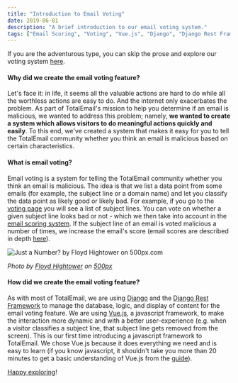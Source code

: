 ```yaml
---
title: "Introduction to Email Voting"
date: 2019-06-01
description: "A brief introduction to our email voting system."
tags: ["Email Scoring", "Voting", "Vue.js", "Django", "Django Rest Framework", "Javascript"]
---
```


If you are the adventurous type, you can skip the prose and explore our voting system [here](https://totalemail.io/vote/).

#### Why did we create the email voting feature?

Let's face it: in life, it seems all the valuable actions are hard to do while all the worthless actions are easy to do. And the internet only exacerbates the problem. As part of TotalEmail's mission to help you determine if an email is malicious, we wanted to address this problem; namely, **we wanted to create a system which allows visitors to do meaningful actions quickly and easily**. To this end, we've created a system that makes it easy for you to tell the TotalEmail community whether you think an email is malicious based on certain characteristics.

#### What is email voting?

Email voting is a system for telling the TotalEmail community whether you think an email is malicious. The idea is that we list a data point from some emails (for example, the subject line or a domain name) and let you classify the data point as likely good or likely bad. For example, if you go to the [voting page](https://totalemail.io/vote/) you will see a list of subject lines. You can vote on whether a given subject line looks bad or not - which we then take into account in the [email scoring system](https://blog.totalemail.io/email-scoring-0/). If the subject line of an email is voted malicious a number of times, we increase the email's score (email scores are described in depth [here](https://blog.totalemail.io/email-scoring-0/)).

<img src='https://drscdn.500px.org/photo/240748705/m%3D900/v2?user_id=23113227&webp=true&sig=7c8f1b3131be83839bfcc83dc6efc116dd0c76ef04a5279496cb4e38a7deee54' alt='Just a Number? by Floyd Hightower on 500px.com'>

*Photo by [Floyd Hightower](https://hightower.space/) on [500px](https://500px.com/photo/240748705/just-a-number-by-floyd-hightower)*

#### How did we create the email voting feature?

As with most of TotalEmail, we are using [Django](https://www.djangoproject.com/) and the [Django Rest Framework](https://www.django-rest-framework.org/) to manage the database, logic, and display of content for the email voting feature. We are using [Vue.js](https://vuejs.org/), a javascript framework, to make the interaction more dynamic and with a better user-experience (e.g. when a visitor classifies a subject line, that subject line gets removed from the screen). This is our first time introducing a javascript framework to TotalEmail. We chose Vue.js because it does everything we need and is easy to learn (if you know javascript, it shouldn't take you more than 20 minutes to get a basic understanding of Vue.js from the [guide](https://vuejs.org/v2/guide/)).

[Happy exploring](https://totalemail.io/email/b6f821a724719e09d168a683f99b2c8b9ff35a3aef1651a0af6af69c6a82fb41)!
